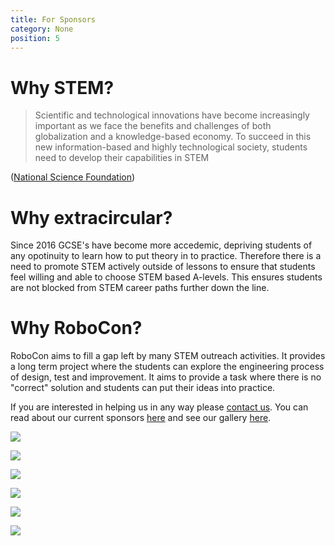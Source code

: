```yaml
---
title: For Sponsors
category: None
position: 5
---
```

# Why STEM?

> Scientific and technological innovations have become increasingly important as we face the benefits and challenges of both globalization and a knowledge-based economy. To succeed in this new information-based and highly technological society, students need to develop their capabilities in STEM

([National Science Foundation](https://web.archive.org/web/20171013181600/https://www.nsf.gov/))

# Why extracircular?

Since 2016 GCSE's have become more accedemic, depriving students of any opotinuity to learn how to put theory in to practice. Therefore there is a need to promote STEM actively outside of lessons to ensure that students feel willing and able to choose STEM based A-levels. This ensures students are not blocked from STEM career paths further down the line.

# Why RoboCon?

RoboCon aims to fill a gap left by many STEM outreach activities. It provides a long term project where the students can explore the engineering process of design, test and improvement. It aims to provide a task where there is no "correct" solution and students can put their ideas into practice.

If you are interested in helping us in any way please [contact us](/about/contact.html). You can read about our current sponsors [here](/about/sponsors.html) and see our gallery [here](/gallery/).

![](/images/IMG_4259.JPG)

![](/images/025-C3140-768x512COMPRSD.jpg)

![](/images/Bigchris.jpg)

![](/images/IMG_3080COMPRSD.jpg)

![](/images/img_4139-min.jpg)

![](/images/Brainbox2.jpg)
